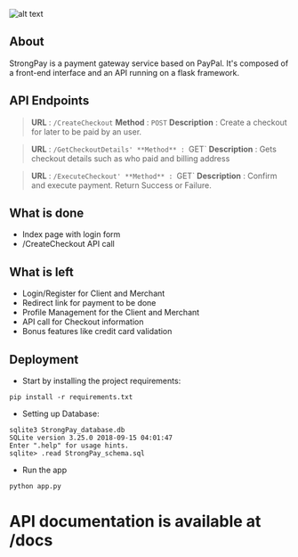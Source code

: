 ![alt text](http://code.ua.pt/projects/es1819-stroam/repository/revisions/master/raw/payment/payment/static/images/logo.png)

## About
StrongPay is a payment gateway service based on PayPal. It's composed of a front-end interface and an API running on a flask framework.  


## API Endpoints

> **URL** : `/CreateCheckout`
**Method** : `POST`
**Description** : Create a checkout for later to be paid by an user.

> **URL** : `/GetCheckoutDetails'
**Method** : `GET`
**Description** : Gets checkout details such as who paid and billing address

> **URL** : `/ExecuteCheckout'
**Method** : `GET`
**Description** : Confirm and execute payment. Return Success or Failure.

## What is done

- Index page with login form
- /CreateCheckout API call

## What is left

- Login/Register for Client and Merchant
- Redirect link for payment to be done
- Profile Management for the Client and Merchant
- API call for Checkout information
- Bonus features like credit card validation

## Deployment

* Start by installing the project requirements:
```
pip install -r requirements.txt
```

* Setting up Database:
```
sqlite3 StrongPay_database.db
SQLite version 3.25.0 2018-09-15 04:01:47
Enter ".help" for usage hints.
sqlite> .read StrongPay_schema.sql
```

* Run the app
```
python app.py
```

# API documentation is available at /docs
